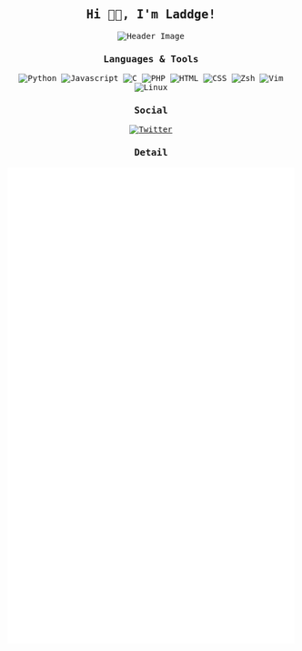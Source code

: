 <div align="center">

<samp>

## Hi 👋🏻, I'm Laddge!

![Header Image](https://user-images.githubusercontent.com/67098414/129015495-1875494e-dcdb-481b-b81f-1bfe86c9b9ee.jpg)

### Languages & Tools
![Python](https://img.shields.io/badge/-Python-306998?style=for-the-badge&logo=python&logoColor=white)
![Javascript](https://img.shields.io/badge/-Javascript-f7df1e?style=for-the-badge&logo=javascript&logoColor=black)
![C](https://img.shields.io/badge/-C-00599d?style=for-the-badge&logo=c&logoColor=white)
![PHP](https://img.shields.io/badge/-PHP-484C89?style=for-the-badge&logo=php&logoColor=white)
![HTML](https://img.shields.io/badge/-HTML-e34f26?style=for-the-badge&logo=html5&logoColor=white)
![CSS](https://img.shields.io/badge/-CSS-2965f1?style=for-the-badge&logo=css3&logoColor=white)
![Zsh](https://img.shields.io/badge/-zsh-f05324?style=for-the-badge&logo=gnubash&logoColor=white)
![Vim](https://img.shields.io/badge/-vim-7EBF50?style=for-the-badge&logo=vim&logoColor=white)
![Linux](https://img.shields.io/badge/-Linux-f6cd21?style=for-the-badge&logo=linux&logoColor=black)

### Social
[![Twitter](https://img.shields.io/twitter/follow/laddge_?color=1DA1F2&logo=twitter&style=for-the-badge)](https://twitter.com/laddge_)

### Detail
![Metrics](/github-metrics.svg)

</samp>

</div>
